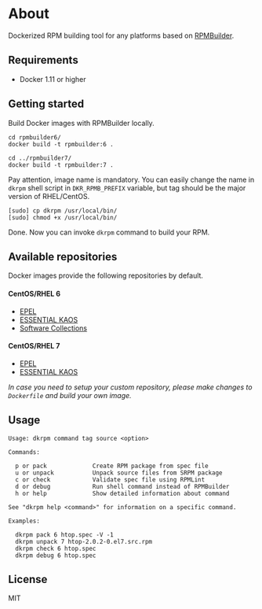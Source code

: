 # About

Dockerized RPM building tool for any platforms based on [RPMBuilder](https://github.com/essentialkaos/rpmbuilder).

## Requirements

- Docker 1.11 or higher

## Getting started

Build Docker images with RPMBuilder locally.

```shell
cd rpmbuilder6/
docker build -t rpmbuilder:6 .

cd ../rpmbuilder7/
docker build -t rpmbuilder:7 .
```

Pay attention, image name is mandatory. You can easily change the name in `dkrpm` shell script in `DKR_RPMB_PREFIX` variable, but tag should be the major version of RHEL/CentOS.

```shell
[sudo] cp dkrpm /usr/local/bin/
[sudo] chmod +x /usr/local/bin/
```

Done. Now you can invoke `dkrpm` command to build your RPM.

## Available repositories

Docker images provide the following repositories by default.

#### CentOS/RHEL 6

- [EPEL](https://fedoraproject.org/wiki/EPEL)
- [ESSENTIAL KAOS](https://github.com/essentialkaos/kaos-repo)
- [Software Collections](https://linux.web.cern.ch/linux/other.shtml)

#### CentOS/RHEL 7

- [EPEL](https://fedoraproject.org/wiki/EPEL)
- [ESSENTIAL KAOS](https://github.com/essentialkaos/kaos-repo)

_In case you need to setup your custom repository, please make changes to `Dockerfile` and build your own image._

## Usage

```
Usage: dkrpm command tag source <option>

Commands:

  p or pack             Create RPM package from spec file
  u or unpack           Unpack source files from SRPM package
  c or check            Validate spec file using RPMLint
  d or debug            Run shell command instead of RPMBuilder
  h or help             Show detailed information about command

See "dkrpm help <command>" for information on a specific command.

Examples:

  dkrpm pack 6 htop.spec -V -1
  dkrpm unpack 7 htop-2.0.2-0.el7.src.rpm
  dkrpm check 6 htop.spec
  dkrpm debug 6 htop.spec
```

## License

MIT
